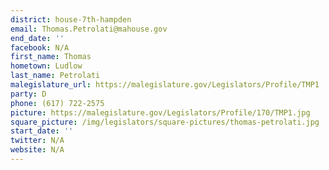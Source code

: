 ```yaml
---
district: house-7th-hampden
email: Thomas.Petrolati@mahouse.gov
end_date: ''
facebook: N/A
first_name: Thomas
hometown: Ludlow
last_name: Petrolati
malegislature_url: https://malegislature.gov/Legislators/Profile/TMP1
party: D
phone: (617) 722-2575
picture: https://malegislature.gov/Legislators/Profile/170/TMP1.jpg
square_picture: /img/legislators/square-pictures/thomas-petrolati.jpg
start_date: ''
twitter: N/A
website: N/A
---
```


